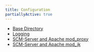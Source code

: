 ```yaml
---
title: Configuration
partiallyActive: true
---
```


* [Base Directory](basedirectory/)
* [Logging](logging/)
* [SCM-Server and Apache mod\_proxy](apache/apache-mod_proxy/)
* [SCM-Server and Apache mod\_jk](apache/apache-mod_jk/)
